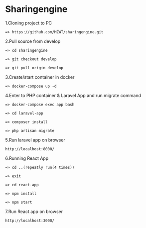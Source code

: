# Sharingengine

1.Cloning project to PC

`=> https://github.com/MZWT/sharingengine.git`

2.Pull source from develop

`=> cd sharingengine`

`=> git checkout develop`

`=> git pull origin develop`
 
3.Create/start container in docker

`=> docker-compose up -d`

4.Enter to PHP container & Laravel App and run migrate command

`=> docker-compose exec app bash`

`=> cd laravel-app`

`=> composer install`

`=> php artisan migrate`

5.Run laravel app on browser

`http://localhost:8000/`

6.Running React App 

`=> cd ..(repeatly run(4 times))`

`=> exit`

`=> cd react-app`

`=> npm install`

`=> npm start`

7.Run React app on browser

`http://localhost:3000/`
